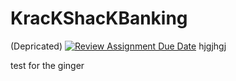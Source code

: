 # KracKShacKBanking

(Depricated)
[![Review Assignment Due Date](https://classroom.github.com/assets/deadline-readme-button-22041afd0340ce965d47ae6ef1cefeee28c7c493a6346c4f15d667ab976d596c.svg)](https://classroom.github.com/a/jMJmmFPn)
hjgjhgj

test for the ginger